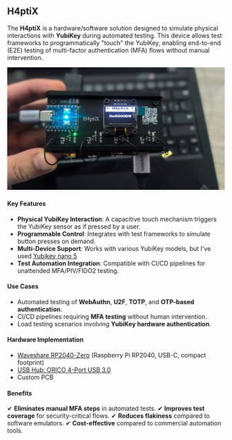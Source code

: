 ## H4ptiX

The **H4ptiX** is a hardware/software solution designed to simulate physical interactions with **YubiKey** during automated testing. This device allows test frameworks to programmatically "touch" the YubiKey, enabling end-to-end (E2E) testing of multi-factor authentication (MFA) flows without manual intervention.

![](docs/irl.jpg)

#### Key Features
- **Physical YubiKey Interaction**: A capacitive touch mechanism triggers the YubiKey sensor as if pressed by a user.
- **Programmable Control**: Integrates with test frameworks to simulate button presses on demand.
- **Multi-Device Support**: Works with various YubiKey models, but I've used [Yubikey nano 5](https://www.yubico.com/th/product/yubikey-5-series/yubikey-5-nano/)
- **Test Automation Integration**: Compatible with CI/CD pipelines for unattended MFA/PIV/FIDO2 testing.

#### Use Cases
- Automated testing of **WebAuthn**, **U2F**, **TOTP**, and **OTP-based authentication**.
- CI/CD pipelines requiring **MFA testing** without human intervention.
- Load testing scenarios involving **YubiKey hardware authentication**.

#### Hardware Implementation

  - [Waveshare RP2040-Zero](https://www.waveshare.com/wiki/RP2040-Zero) (Raspberry Pi RP2040, USB-C, compact footprint)
  - [USB Hub: ORICO 4-Port USB 3.0](https://oricotechs.com/th/products/orico-4-port-usb-3-0-clamp-design-mountable-hub)
  - Custom PCB

#### Benefits
✔ **Eliminates manual MFA steps** in automated tests.
✔ **Improves test coverage** for security-critical flows.
✔ **Reduces flakiness** compared to software emulators.
✔ **Cost-effective** compared to commercial  automation tools.
